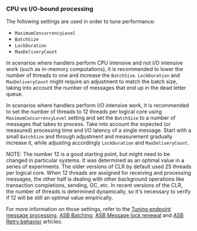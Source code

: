 ### CPU vs I/O-bound processing

The following settings are used in order to tune performance:

 - `MaximumConcurrencyLevel`
 - `BatchSize`
 - `LockDuration`
 - `MaxDeliveryCount`

In scenarios where handlers perform CPU intensive and not I/O intensive work (such as in-memory computations), it is recommended to lower the number of threads to one and increase the `BatchSize`. `LockDuration` and `MaxDeliveryCount` might require an adjustment to match the batch size, taking into account the number of messages that end up in the dead letter queue.

In scenarios where handlers perform I/O intensive work, it is recommended to set the number of threads to 12 threads per logical core using `MaximumConcurrencyLevel` setting and set the `BatchSize` to a number of messages that takes to process. Take into account the expected (or measured) processing time and I/O latency of a single message. Start with a small `BatchSize` and through adjustment and measurement gradually increase it, while adjusting accordingly `LockDuration` and `MaxDeliveryCount`.

NOTE: The number 12 is a good starting point, but might need to be changed in particular systems. It was determined as an optimal value in a series of experiments. The older versions of CLR by default used 25 threads per logical core. When 12 threads are assigned for receiving and processing messages, the other half is dealing with other background operations like transaction completions, sending, GC, etc. In recent versions of the CLR, the number of threads is determined dynamically, so it's necessary to verify if 12 will be still an optimal value empirically.

For more information on those settings, refer to the [Tuning endpoint message processing](/nservicebus/operations/tuning.md), [ASB Batching](/transports/azure-service-bus/batching.md), [ASB Message lock renewal](/transports/azure-service-bus/message-lock-renewal.md) and [ASB Retry behavior](/transports/azure-service-bus/retries.md) articles. 